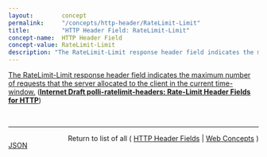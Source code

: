 ```yaml
---
layout:        concept
permalink:     "/concepts/http-header/RateLimit-Limit"
title:         "HTTP Header Field: RateLimit-Limit"
concept-name:  HTTP Header Field
concept-value: RateLimit-Limit
description: "The RateLimit-Limit response header field indicates the maximum number of requests that the server allocated to the client in the current time-window."
---
```


[The RateLimit-Limit response header field indicates the maximum number of requests that the server allocated to the client in the current time-window.](http://tools.ietf.org/html/draft-polli-ratelimit-headers#section-3.1 "Read documentation for HTTP Header Field &#34;RateLimit-Limit&#34;") (**[Internet Draft polli-ratelimit-headers: Rate-Limit Header Fields for HTTP](/specs/IETF/I-D/polli-ratelimit-headers "This document defines the RateLimit-Limit, RateLimit-Remaining, RateLimit-Reset header fields for HTTP, thus allowing servers to publish current request quotas and clients to shape their request policy and avoid being throttled out.")**)

<br/>
<hr/>

<p style="float : left"><a href="./RateLimit-Limit.json" title="JSON representing this particular Web Concept value">JSON</a></p>
<p style="text-align: right">Return to list of all ( <a href="../http-header/">HTTP Header Fields</a> | <a href="../">Web Concepts</a> )</p>
